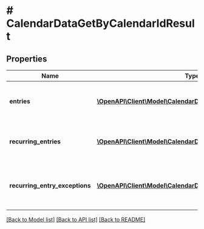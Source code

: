 # # CalendarDataGetByCalendarIdResult

## Properties

Name | Type | Description | Notes
------------ | ------------- | ------------- | -------------
**entries** | [**\OpenAPI\Client\Model\CalendarDataEntry[]**](CalendarDataEntry.md) | Calendar datas which belong to calendar | [optional]
**recurring_entries** | [**\OpenAPI\Client\Model\CalendarDataRecurringEntry[]**](CalendarDataRecurringEntry.md) | Recurring entries which belong to calendar | [optional]
**recurring_entry_exceptions** | [**\OpenAPI\Client\Model\CalendarDataRecurringEntryException[]**](CalendarDataRecurringEntryException.md) | Recurring entry exceptions which belong to calendar | [optional]

[[Back to Model list]](../../README.md#models) [[Back to API list]](../../README.md#endpoints) [[Back to README]](../../README.md)
